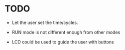 # TODO
- Let the user set the time/cycles.

- RUN mode is not different enough from other modes
- LCD could be used to guide the user with buttons


